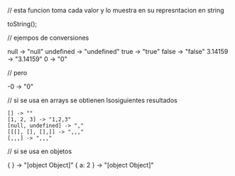 //  esta funcion toma cada valor y lo muestra en su represntacion en string

toString();

// ejempos de conversiones

null -> "null"
undefined -> "undefined"
true -> "true"
false -> "false"
3.14159 -> "3.14159"
0 -> "0"

//  pero

-0 -> "0"

//  si se usa en arrays se obtienen lsosiguientes resultados

    [] -> "" 
    [1, 2, 3] -> "1,2,3"
    [null, undefined] -> ","
    [[[], [], [],]] -> ",,,"
    [,,,] -> ",,,"

// si se usa en objetos

{ } -> "[object Object]"
{ a: 2 } -> "[object Object]"
